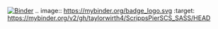 [![Binder](https://mybinder.org/badge_logo.svg)](https://mybinder.org/v2/gh/taylorwirth4/ScrippsPierSCS_SASS/HEAD)
.. image:: https://mybinder.org/badge_logo.svg
 :target: https://mybinder.org/v2/gh/taylorwirth4/ScrippsPierSCS_SASS/HEAD
